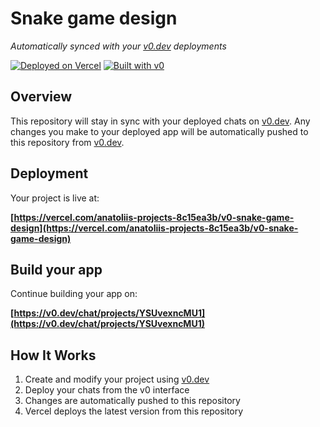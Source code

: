 # Snake game design

*Automatically synced with your [v0.dev](https://v0.dev) deployments*

[![Deployed on Vercel](https://img.shields.io/badge/Deployed%20on-Vercel-black?style=for-the-badge&logo=vercel)](https://vercel.com/anatoliis-projects-8c15ea3b/v0-snake-game-design)
[![Built with v0](https://img.shields.io/badge/Built%20with-v0.dev-black?style=for-the-badge)](https://v0.dev/chat/projects/YSUvexncMU1)

## Overview

This repository will stay in sync with your deployed chats on [v0.dev](https://v0.dev).
Any changes you make to your deployed app will be automatically pushed to this repository from [v0.dev](https://v0.dev).

## Deployment

Your project is live at:

**[https://vercel.com/anatoliis-projects-8c15ea3b/v0-snake-game-design](https://vercel.com/anatoliis-projects-8c15ea3b/v0-snake-game-design)**

## Build your app

Continue building your app on:

**[https://v0.dev/chat/projects/YSUvexncMU1](https://v0.dev/chat/projects/YSUvexncMU1)**

## How It Works

1. Create and modify your project using [v0.dev](https://v0.dev)
2. Deploy your chats from the v0 interface
3. Changes are automatically pushed to this repository
4. Vercel deploys the latest version from this repository